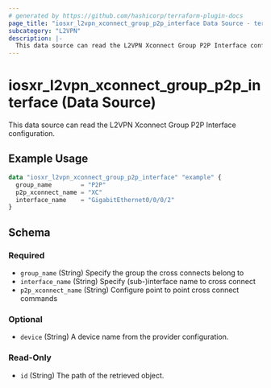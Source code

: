 ```yaml
---
# generated by https://github.com/hashicorp/terraform-plugin-docs
page_title: "iosxr_l2vpn_xconnect_group_p2p_interface Data Source - terraform-provider-iosxr"
subcategory: "L2VPN"
description: |-
  This data source can read the L2VPN Xconnect Group P2P Interface configuration.
---
```


# iosxr_l2vpn_xconnect_group_p2p_interface (Data Source)

This data source can read the L2VPN Xconnect Group P2P Interface configuration.

## Example Usage

```terraform
data "iosxr_l2vpn_xconnect_group_p2p_interface" "example" {
  group_name        = "P2P"
  p2p_xconnect_name = "XC"
  interface_name    = "GigabitEthernet0/0/0/2"
}
```

<!-- schema generated by tfplugindocs -->
## Schema

### Required

- `group_name` (String) Specify the group the cross connects belong to
- `interface_name` (String) Specify (sub-)interface name to cross connect
- `p2p_xconnect_name` (String) Configure point to point cross connect commands

### Optional

- `device` (String) A device name from the provider configuration.

### Read-Only

- `id` (String) The path of the retrieved object.



